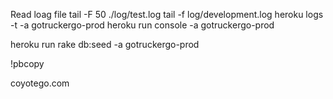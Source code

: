 Read loag file
tail -F 50  ./log/test.log
tail -f log/development.log
heroku logs -t -a gotruckergo-prod
heroku run console -a gotruckergo-prod

heroku run rake db:seed -a gotruckergo-prod

!pbcopy

coyotego.com
